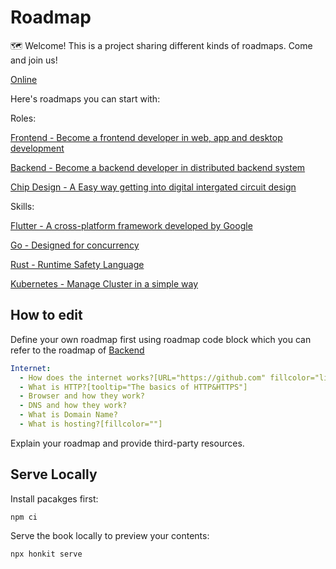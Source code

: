 # Roadmap

🗺 Welcome! This is a project sharing different kinds of roadmaps. Come and join us!

[Online](https://blog.kleon.space/books/roadmap/)

Here's roadmaps you can start with:

Roles:

[Frontend - Become a frontend developer in web, app and desktop development](https://blog.kleon.space/books/roadmap/frontend/frontend.html)

[Backend - Become a backend developer in distributed backend system](https://blog.kleon.space/books/roadmap/backend/backend.html)

[Chip Design - A Easy way getting into digital intergated circuit design](https://blog.kleon.space/books/roadmap/chip/chip.html)

Skills:

[Flutter - A cross-platform framework developed by Google](https://blog.kleon.space/books/roadmap/frontend/flutter.html)

[Go - Designed for concurrency](https://blog.kleon.space/books/roadmap/programming/go.html)

[Rust - Runtime Safety Language](https://blog.kleon.space/books/roadmap/programming/rust.html)

[Kubernetes - Manage Cluster in a simple way](https://blog.kleon.space/books/roadmap/backend/kubernetes.html)

## How to edit

Define your own roadmap first using roadmap code block which you can refer to the roadmap of [Backend](https://github.com/kleon1024/roadmap/blob/master/backend/backend.md)

```yaml
Internet:
  - How does the internet works?[URL="https://github.com" fillcolor="lightpink"]
  - What is HTTP?[tooltip="The basics of HTTP&HTTPS"]
  - Browser and how they work?
  - DNS and how they work?
  - What is Domain Name?
  - What is hosting?[fillcolor=""]
```

Explain your roadmap and provide third-party resources.

## Serve Locally

Install pacakges first:
```shell
npm ci
```

Serve the book locally to preview your contents:
```shell 
npx honkit serve
```


